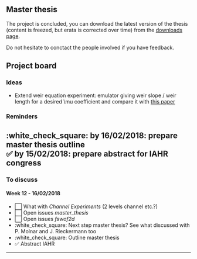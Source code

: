 ## Master thesis
The project is concluded, you can download the latest version of the thesis (content is freezed, but erata is corrected over time) from the [downloads page](https://bitbucket.org/binello7/master_thesis/downloads/SR_MThesis_Emulation.pdf).

Do not hesitate to conctact the people involved if you have feedback.

## Project board

### Ideas
* Extend weir equation experiment: emulator giving weir slope / weir length for a desired \mu coefficient and compare it with [this paper](https://pubs.usgs.gov/circ/1957/0397/report.pdf)

### Reminders
:white_check_square: by 16/02/2018: prepare master thesis outline  
:white_check_mark: by 15/02/2018: prepare abstract for IAHR congress  
----

### To discuss
#### Week 12 - 16/02/2018


* :white_large_square: What with *Channel Experiments* (2 levels channel etc.?)
* :white_large_square: Open issues *master_thesis*
* :white_large_square: Open issues *fswof2d*
* :white_check_square: Next step master thesis? See what discussed with P. Molnar and J. Rieckermann too
* :white_check_square: Outline master thesis
* :white_check_mark: Abstract IAHR
----
